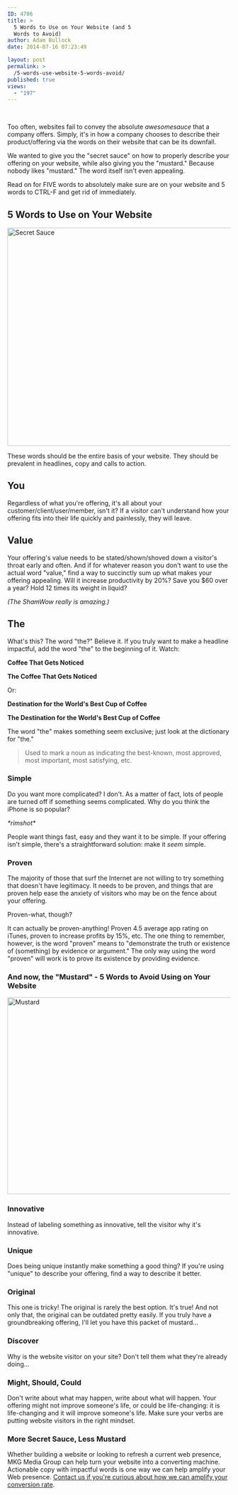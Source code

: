 ```yaml
---
ID: 4706
title: >
  5 Words to Use on Your Website (and 5
  Words to Avoid)
author: Adam Bullock
date: 2014-07-16 07:23:49

layout: post
permalink: >
  /5-words-use-website-5-words-avoid/
published: true
views:
  - "197"
---
```

<br>
<p>Too often, websites fail to convey the absolute <i>awesomesauce</i> that a company offers. Simply, it's in how a company chooses to describe their product/offering via the words on their website that can be its downfall.</p>

<p>We wanted to give you the "secret sauce" on how to properly describe your offering on your website, while also giving you the "mustard." Because nobody likes "mustard." The word itself isn't even appealing.</p>

<p>Read on for FIVE words to absolutely make sure are on your website and 5 words to CTRL-F and get rid of immediately.</p>
<!--more-->

<h2>5 Words to Use on Your Website</h2>

<a href="http://mkgmediagroup.com/wp-content/uploads/2014/07/secretsauce.png"><img src="http://mkgmediagroup.com/wp-content/uploads/2014/07/secretsauce.png" alt="Secret Sauce" width="944" height="491" class="alignnone size-full wp-image-4746" border="none"/></a>

<p>These words should be the entire basis of your website. They should be prevalent in headlines, copy and calls to action.</p>

<h2>You</h2>

<p>Regardless of what you're offering, it's all about your customer/client/user/member, isn't it? If a visitor can't understand how your offering fits into their life quickly and painlessly, they will leave.</p>

<h2>Value</h2>

<p>Your offering's value needs to be stated/shown/shoved down a visitor's throat early and often. And if for whatever reason you don't want to use the actual word "value," find a way to succinctly sum up what makes your offering appealing. Will it increase productivity by 20%? Save you $60 over a year? Hold 12 times its weight in liquid?</p>

<p><i>(The ShamWow really is amazing.)</i></p>

<h2>The</h2>

<p>What's this? The word "the?" Believe it. If you truly want to make a headline impactful, add the word "the" to the beginning of it. Watch:</p>

<p><strong>Coffee That Gets Noticed</strong></p>

<p><strong>The Coffee That Gets Noticed</strong></p>

<p>Or:</p>

<p><strong>Destination for the World's Best Cup of Coffee</strong></p>

<p><strong>The Destination for the World's Best Cup of Coffee</strong></p>

<p>The word "the" makes something seem exclusive; just look at the dictionary for "the."

<blockquote>Used to mark a noun as indicating the best-known, most approved, most important, most satisfying, etc.</blockquote>

<h3>Simple</h3>

<p>Do you want more complicated? I don't. As a matter of fact, lots of people are turned off if something seems complicated. Why do you think the iPhone is so popular?

<p><i>*rimshot*</i></p>

<p>People want things fast, easy and they want it to be simple. If your offering isn't simple, there's a straightforward solution: make it <i>seem</i> simple.</p>

<h3>Proven</h3>

<p>The majority of those that surf the Internet are not willing to try something that doesn't have legitimacy. It needs to be proven, and things that are proven help ease the anxiety of visitors who may be on the fence about your offering.</p>

<p>Proven-what, though?</p>

<p>It can actually be proven-anything! Proven 4.5 average app rating on iTunes, proven to increase profits by 15%, etc. The one thing to remember, however, is the word "proven" means to "demonstrate the truth or existence of (something) by evidence or argument." The only way using the word "proven" will work is to prove its existence by providing evidence.</p>

<h3>And now, the "Mustard" - 5 Words to Avoid Using on Your Website</h3>

<a href="http://mkgmediagroup.com/wp-content/uploads/2014/07/mustard.png"><img src="http://mkgmediagroup.com/wp-content/uploads/2014/07/mustard.png" alt="Mustard" width="942" height="443" class="alignnone size-full wp-image-4749" /></a>

<h3>Innovative</h3>

<p>Instead of labeling something as innovative, tell the visitor why it's innovative.</p>

<h3>Unique</h3>

<p>Does being unique instantly make something a good thing? If you're using "unique" to describe your offering, find a way to describe it better.</p>

<h3>Original</h3>

<p>This one is tricky! The original is rarely the best option. It's true! And not only that, the original can be outdated pretty easily. If you truly have a groundbreaking offering, I'll let you have this packet of mustard...</p>

<h3>Discover</h3>

<p>Why is the website visitor on your site? Don't tell them what they're already doing...</p>

<h3>Might, Should, Could</h3>

<p>Don't write about what may happen, write about what will happen. Your offering might not improve someone's life, or could be life-changing: it is life-changing and it will improve someone's life. Make sure your verbs are putting website visitors in the right mindset.</p>

<h3>More Secret Sauce, Less Mustard</h3>

<p>Whether building a website or looking to refresh a current web presence, MKG Media Group can help turn your website into a converting machine. Actionable copy with impactful words is one way we can help amplify your Web presence. <a href="http://mkgmediagroup.com/#contact" target="_blank">Contact us if you're curious about how we can amplify your conversion rate</a>.</p>